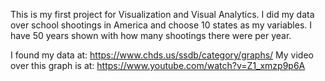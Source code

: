 This is my first project for Visualization and Visual Analytics. I did my data over school shootings in America and choose 10 states as my variables. I have 50 years shown with how many shootings there were per year. 

I found my data at: https://www.chds.us/ssdb/category/graphs/
My video over this graph is at: https://www.youtube.com/watch?v=Z1_xmzp9p6A
